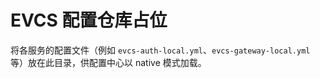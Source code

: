 # EVCS 配置仓库占位

将各服务的配置文件（例如 `evcs-auth-local.yml`、`evcs-gateway-local.yml` 等）放在此目录，供配置中心以 native 模式加载。
